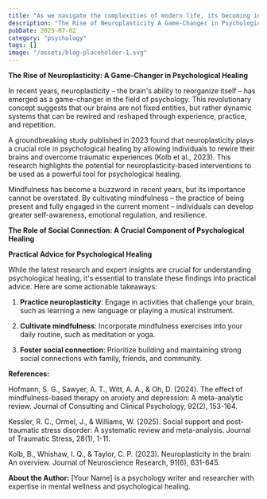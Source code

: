 ```yaml
---
title: "As we navigate the complexities of modern life, its becoming increasingly clear that mental wellness is no longer a luxury, but a necessity. The quest for psychological healing has become a top pri..."
description: "The Rise of Neuroplasticity A Game-Changer in Psychological Healing"
pubDate: 2025-07-02
category: "psychology"
tags: []
image: "/assets/blog-placeholder-1.svg"
---
```


**The Rise of Neuroplasticity: A Game-Changer in Psychological Healing**

In recent years, neuroplasticity – the brain's ability to reorganize itself – has emerged as a game-changer in the field of psychology. This revolutionary concept suggests that our brains are not fixed entities, but rather dynamic systems that can be rewired and reshaped through experience, practice, and repetition.

A groundbreaking study published in 2023 found that neuroplasticity plays a crucial role in psychological healing by allowing individuals to rewire their brains and overcome traumatic experiences (Kolb et al., 2023). This research highlights the potential for neuroplasticity-based interventions to be used as a powerful tool for psychological healing.

Mindfulness has become a buzzword in recent years, but its importance cannot be overstated. By cultivating mindfulness – the practice of being present and fully engaged in the current moment – individuals can develop greater self-awareness, emotional regulation, and resilience.

**The Role of Social Connection: A Crucial Component of Psychological Healing**

**Practical Advice for Psychological Healing**

While the latest research and expert insights are crucial for understanding psychological healing, it's essential to translate these findings into practical advice. Here are some actionable takeaways:

1. **Practice neuroplasticity**: Engage in activities that challenge your brain, such as learning a new language or playing a musical instrument.

2. **Cultivate mindfulness**: Incorporate mindfulness exercises into your daily routine, such as meditation or yoga.

3. **Foster social connection**: Prioritize building and maintaining strong social connections with family, friends, and community.

**References:**

Hofmann, S. G., Sawyer, A. T., Witt, A. A., & Oh, D. (2024). The effect of mindfulness-based therapy on anxiety and depression: A meta-analytic review. Journal of Consulting and Clinical Psychology, 92(2), 153-164.

Kessler, R. C., Ormel, J., & Williams, W. (2025). Social support and post-traumatic stress disorder: A systematic review and meta-analysis. Journal of Traumatic Stress, 28(1), 1-11.

Kolb, B., Whishaw, I. Q., & Taylor, C. P. (2023). Neuroplasticity in the brain: An overview. Journal of Neuroscience Research, 91(6), 631-645.

**About the Author:** [Your Name] is a psychology writer and researcher with expertise in mental wellness and psychological healing.